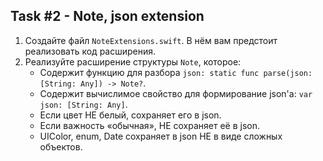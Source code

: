 ## Task #2 - Note, json extension

1. Создайте файл `NoteExtensions.swift`. В нём вам предстоит реализовать код расширения. 
2. Реализуйте расширение структуры `Note`, которое:
	* Содержит функцию для разбора `json: static func parse(json: [String: Any]) -> Note?`.
	* Содержит вычислимое свойство для формирование json'а: `var json: [String: Any]`.
	* Если цвет НЕ белый, сохраняет его в json.
	* Если важность «обычная», НЕ сохраняет её в json.
	* UIColor, enum, Date сохраняет в json НЕ в виде сложных объектов.
 

